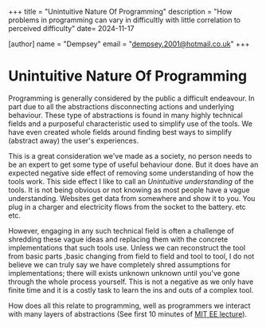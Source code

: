 +++
title = "Unintuitive Nature Of Programming"
description = "How problems in programming can vary in difficultly with little correlation to perceived difficulty"
date= 2024-11-17

[author]
name = "Dempsey"
email = "dempsey.2001@hotmail.co.uk"
+++

# Unintuitive Nature Of Programming

Programming is generally considered by the public a difficult endeavour. In part due to all the abstractions disconnecting actions and underlying behaviour. These type of abstractions is found in many highly technical fields and a purposeful characteristic used to simplify use of the tools. We have even created whole fields around finding best ways to simplify (abstract away) the user's experiences. 

This is a great consideration we've made as a society, no person needs to be an expert to get some type of useful behaviour done. But it does have an expected negative side effect of removing some understanding of how the tools work. This side effect I like to call an *Unintuitive understanding* of the tools. It is not being obvious or not knowing as most people have a vague understanding. Websites get data from somewhere and show it to you. You plug in a charger and electricity flows from the socket to the battery. etc etc.

However, engaging in any such technical field is often a challenge of shredding these vague ideas and replacing them with the concrete implementations that such tools use. Unless we can reconstruct the tool from basic parts ,basic changing from field to field and tool to tool, I do not believe we can truly say we have completely shred assumptions for implementations; there will exists unknown unknown until you've gone through the whole process yourself. This is not a negative as we only have finite time and it is a costly task to learn the ins and outs of a complex tool.

How does all this relate to programming, well as programmers we interact with many layers of abstractions (See first 10 minutes of [MIT EE lecture](https://www.youtube.com/watch?v=AfQxyVuLeCs&list=PL9F74AFA03AA06A11)).
